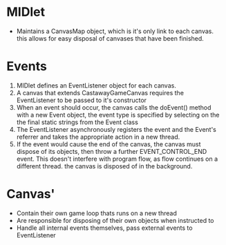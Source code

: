 # MIDlet #

  * Maintains a CanvasMap object, which is it's only link to each canvas. this allows for easy disposal of canvases that have been finished.

# Events #

  1. MIDlet defines an EventListener object for each canvas.
  1. A canvas that extends CastawayGameCanvas requires the EventListener to be passed to it's constructor
  1. When an event should occur, the canvas calls the doEvent() method with a new Event object, the event type is specified by selecting on the the final static strings from the Event class
  1. The EventListener  asynchronously registers the event and the Event's referrer and takes the appropriate action in a new thread.
  1. If the event would cause the end of the canvas, the canvas must dispose of its objects, then throw a further EVENT\_CONTROL\_END event. This doesn't interfere with program flow, as flow continues on a different thread. the canvas is disposed of in the background.

# Canvas' #

  * Contain their own game loop thats runs on a new thread
  * Are responsible for disposing of their own objects when instructed to
  * Handle all internal events themselves, pass external events to EventListener